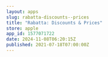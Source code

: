 ```yaml
---
layout: apps
slug: rabatta-discounts--prices
title: "Rabatta: Discounts & Prices"
store: apple
app_id: 1577071722
date: 2024-11-08T06:20:15Z
published: 2021-07-18T07:00:00Z
---
```


